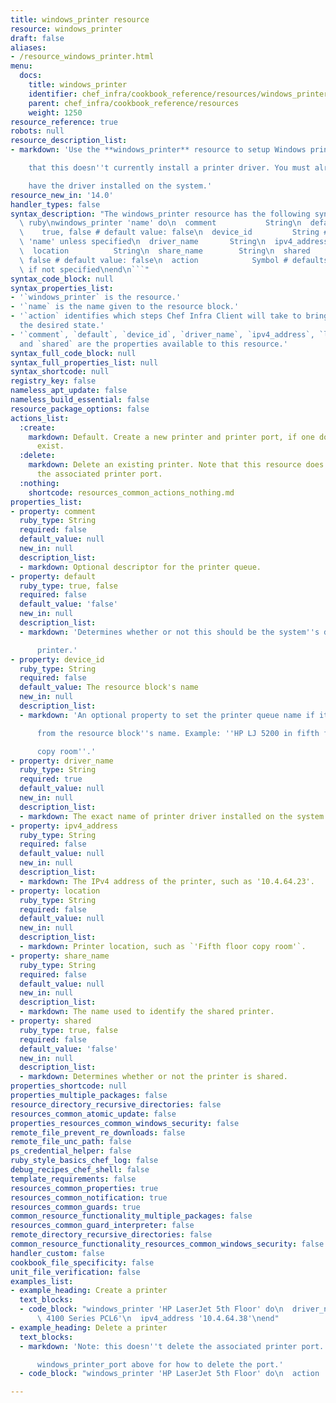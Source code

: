 ```yaml
---
title: windows_printer resource
resource: windows_printer
draft: false
aliases:
- /resource_windows_printer.html
menu:
  docs:
    title: windows_printer
    identifier: chef_infra/cookbook_reference/resources/windows_printer windows_printer
    parent: chef_infra/cookbook_reference/resources
    weight: 1250
resource_reference: true
robots: null
resource_description_list:
- markdown: 'Use the **windows_printer** resource to setup Windows printers. Note

    that this doesn''t currently install a printer driver. You must already

    have the driver installed on the system.'
resource_new_in: '14.0'
handler_types: false
syntax_description: "The windows_printer resource has the following syntax:\n\n```\
  \ ruby\nwindows_printer 'name' do\n  comment           String\n  default       \
  \    true, false # default value: false\n  device_id         String # default value:\
  \ 'name' unless specified\n  driver_name       String\n  ipv4_address      String\n\
  \  location          String\n  share_name        String\n  shared            true,\
  \ false # default value: false\n  action            Symbol # defaults to :create\
  \ if not specified\nend\n```"
syntax_code_block: null
syntax_properties_list:
- '`windows_printer` is the resource.'
- '`name` is the name given to the resource block.'
- '`action` identifies which steps Chef Infra Client will take to bring the node into
  the desired state.'
- '`comment`, `default`, `device_id`, `driver_name`, `ipv4_address`, `location`, `share_name`,
  and `shared` are the properties available to this resource.'
syntax_full_code_block: null
syntax_full_properties_list: null
syntax_shortcode: null
registry_key: false
nameless_apt_update: false
nameless_build_essential: false
resource_package_options: false
actions_list:
  :create:
    markdown: Default. Create a new printer and printer port, if one doesn't already
      exist.
  :delete:
    markdown: Delete an existing printer. Note that this resource does not delete
      the associated printer port.
  :nothing:
    shortcode: resources_common_actions_nothing.md
properties_list:
- property: comment
  ruby_type: String
  required: false
  default_value: null
  new_in: null
  description_list:
  - markdown: Optional descriptor for the printer queue.
- property: default
  ruby_type: true, false
  required: false
  default_value: 'false'
  new_in: null
  description_list:
  - markdown: 'Determines whether or not this should be the system''s default

      printer.'
- property: device_id
  ruby_type: String
  required: false
  default_value: The resource block's name
  new_in: null
  description_list:
  - markdown: 'An optional property to set the printer queue name if it differs

      from the resource block''s name. Example: ''HP LJ 5200 in fifth floor

      copy room''.'
- property: driver_name
  ruby_type: String
  required: true
  default_value: null
  new_in: null
  description_list:
  - markdown: The exact name of printer driver installed on the system.
- property: ipv4_address
  ruby_type: String
  required: false
  default_value: null
  new_in: null
  description_list:
  - markdown: The IPv4 address of the printer, such as '10.4.64.23'.
- property: location
  ruby_type: String
  required: false
  default_value: null
  new_in: null
  description_list:
  - markdown: Printer location, such as `'Fifth floor copy room'`.
- property: share_name
  ruby_type: String
  required: false
  default_value: null
  new_in: null
  description_list:
  - markdown: The name used to identify the shared printer.
- property: shared
  ruby_type: true, false
  required: false
  default_value: 'false'
  new_in: null
  description_list:
  - markdown: Determines whether or not the printer is shared.
properties_shortcode: null
properties_multiple_packages: false
resource_directory_recursive_directories: false
resources_common_atomic_update: false
properties_resources_common_windows_security: false
remote_file_prevent_re_downloads: false
remote_file_unc_path: false
ps_credential_helper: false
ruby_style_basics_chef_log: false
debug_recipes_chef_shell: false
template_requirements: false
resources_common_properties: true
resources_common_notification: true
resources_common_guards: true
common_resource_functionality_multiple_packages: false
resources_common_guard_interpreter: false
remote_directory_recursive_directories: false
common_resource_functionality_resources_common_windows_security: false
handler_custom: false
cookbook_file_specificity: false
unit_file_verification: false
examples_list:
- example_heading: Create a printer
  text_blocks:
  - code_block: "windows_printer 'HP LaserJet 5th Floor' do\n  driver_name 'HP LaserJet\
      \ 4100 Series PCL6'\n  ipv4_address '10.4.64.38'\nend"
- example_heading: Delete a printer
  text_blocks:
  - markdown: 'Note: this doesn''t delete the associated printer port. See

      windows_printer_port above for how to delete the port.'
  - code_block: "windows_printer 'HP LaserJet 5th Floor' do\n  action :delete\nend"

---
```

